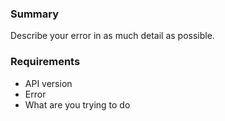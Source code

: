 ### Summary
Describe your error in as much detail as possible.

### Requirements
- API version
- Error
- What are you trying to do
